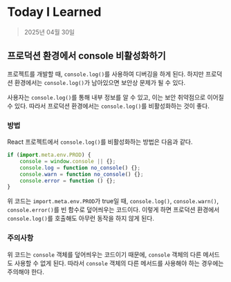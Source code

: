 # Today I Learned

> 2025년 04월 30일

## 프로덕션 환경에서 console 비활성화하기

프로젝트를 개발할 때, `console.log()`를 사용하여 디버깅을 하게 된다.
하지만 프로덕션 환경에서는 `console.log()`가 남아있으면 보안상 문제가 될 수 있다.

사용자는 `console.log()`를 통해 내부 정보를 알 수 있고, 이는 보안 취약점으로 이어질 수 있다.
따라서 프로덕션 환경에서는 `console.log()`를 비활성화하는 것이 좋다.

### 방법

React 프로젝트에서 `console.log()`를 비활성화하는 방법은 다음과 같다.

```javascript
if (import.meta.env.PROD) {
    console = window.console || {};
    console.log = function no_console() {};
    console.warn = function no_console() {};
    console.error = function () {};
}
```

위 코드는 `import.meta.env.PROD`가 true일 때, `console.log()`, `console.warn()`, `console.error()`를 빈 함수로 덮어씌우는 코드이다.
이렇게 하면 프로덕션 환경에서 `console.log()`를 호출해도 아무런 동작을 하지 않게 된다.

### 주의사항

위 코드는 `console` 객체를 덮어씌우는 코드이기 때문에, `console` 객체의 다른 메서드도 사용할 수 없게 된다.
따라서 `console` 객체의 다른 메서드를 사용해야 하는 경우에는 주의해야 한다.

